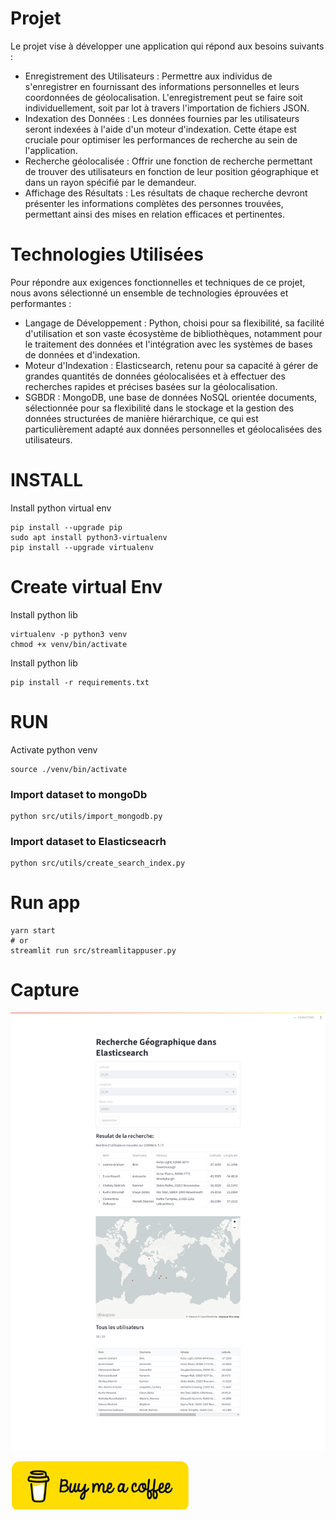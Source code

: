 

# Projet

Le projet vise à développer une application qui répond aux besoins suivants :
- Enregistrement des Utilisateurs : Permettre aux individus de s'enregistrer en fournissant des informations personnelles et leurs coordonnées de géolocalisation. L'enregistrement peut se faire soit individuellement, soit par lot à travers l'importation de fichiers JSON.
- Indexation des Données : Les données fournies par les utilisateurs seront indexées à l'aide d'un moteur d'indexation. Cette étape est cruciale pour optimiser les performances de recherche au sein de l'application.
- Recherche géolocalisée : Offrir une fonction de recherche permettant de trouver des utilisateurs en fonction de leur position géographique et dans un rayon spécifié par le demandeur.
- Affichage des Résultats : Les résultats de chaque recherche devront présenter les informations complètes des personnes trouvées, permettant ainsi des mises en relation efficaces et pertinentes.

# Technologies Utilisées
Pour répondre aux exigences fonctionnelles et techniques de ce projet, nous avons sélectionné un ensemble de technologies éprouvées et performantes :
- Langage de Développement : Python, choisi pour sa flexibilité, sa facilité d'utilisation et son vaste écosystème de bibliothèques, notamment pour le traitement des données et l'intégration avec les systèmes de bases de données et d'indexation.
- Moteur d'Indexation : Elasticsearch, retenu pour sa capacité à gérer de grandes quantités de données géolocalisées et à effectuer des recherches rapides et précises basées sur la géolocalisation.
- SGBDR : MongoDB, une base de données NoSQL orientée documents, sélectionnée pour sa flexibilité dans le stockage et la gestion des données structurées de manière hiérarchique, ce qui est particulièrement adapté aux données personnelles et géolocalisées des utilisateurs.


# INSTALL
Install python virtual env

```console
pip install --upgrade pip
sudo apt install python3-virtualenv
pip install --upgrade virtualenv
```

# Create virtual Env
Install python lib

```shell
virtualenv -p python3 venv
chmod +x venv/bin/activate
```
Install python lib
```shell
pip install -r requirements.txt
```

# RUN
Activate python venv
```shell
source ./venv/bin/activate
```

### Import dataset to mongoDb 
```shell
python src/utils/import_mongodb.py 
```

### Import dataset to Elasticseacrh 
```shell
python src/utils/create_search_index.py
```

# Run app
```shell
yarn start
# or
streamlit run src/streamlitappuser.py
```

# Capture
![screencapture-localhost-8501-2024-04-01-20_30_45.png](screencapture-localhost-8501-2024-04-01-20_30_45.png)


[![Buy a coffe](donate.png)](https://www.paypal.com/donate/?hosted_button_id=FSXZJUZCHWG5N)

